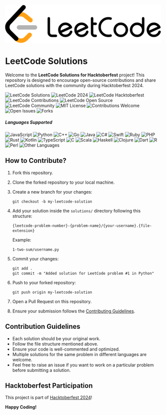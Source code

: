 <img src="./Docs/Banner.png"  />

# LeetCode Solutions

Welcome to the **LeetCode Solutions for Hacktoberfest** project! This repository is designed to encourage open-source contributions and share LeetCode solutions with the community during Hacktoberfest 2024.

<p float="left">

<img src="https://img.shields.io/badge/LeetCode-Solutions-brightgreen.svg" alt="LeetCode Solutions">
<img src="https://img.shields.io/badge/LeetCode-2024-blueviolet.svg" alt="LeetCode 2024">
<img src="https://img.shields.io/badge/LeetCode-Hacktoberfest-orange.svg" alt="LeetCode Hacktoberfest">
<img src="https://img.shields.io/badge/LeetCode-Contributions-blue.svg" alt="LeetCode Contributions">
<img src="https://img.shields.io/badge/LeetCode-Open%20Source-blue.svg" alt="LeetCode Open Source">
<img src="https://img.shields.io/badge/LeetCode-Community-blue.svg" alt="LeetCode Community">

<img src="https://img.shields.io/badge/MIT-License-blue.svg" alt="MIT License">
<img src="https://img.shields.io/badge/Contributions-Welcome-brightgreen.svg" alt="Contributions Welcome">
<img src="https://img.shields.io/badge/Issues-Open-blue.svg" alt="Open Issues">
<img src="https://img.shields.io/badge/Forks-0-blue.svg" alt="Forks">

</p>

##### Languages Supported 

<p float="left">

<img src="https://img.shields.io/badge/javascript-black?logo=javascript" alt="JavaScript">
<img src="https://img.shields.io/badge/python-black?logo=python" alt="Python">
<img src="https://img.shields.io/badge/cpp-black?logo=c%2B%2B" alt="C++">
<img src="https://img.shields.io/badge/go-black?logo=go" alt="Go">
<img src="https://img.shields.io/badge/java-black?logo=openjdk" alt="Java">
<img src="https://img.shields.io/badge/csharp-black?logo=c#" alt="C#">
<img src="https://img.shields.io/badge/swift-black?logo=swift" alt="Swift">
<img src="https://img.shields.io/badge/ruby-black?logo=ruby" alt="Ruby">
<img src="https://img.shields.io/badge/php-black?logo=php" alt="PHP">
<img src="https://img.shields.io/badge/rust-black?logo=rust" alt="Rust">
<img src="https://img.shields.io/badge/kotlin-black?logo=kotlin" alt="Kotlin">
<img src="https://img.shields.io/badge/typescript-black?logo=typescript" alt="TypeScript">
<img src="https://img.shields.io/badge/c-black?logo=c" alt="C">
<img src="https://img.shields.io/badge/scala-black?logo=scala" alt="Scala">
<img src="https://img.shields.io/badge/haskell-black?logo=haskell" alt="Haskell">
<img src="https://img.shields.io/badge/clojure-black?logo=clojure" alt="Clojure">
<img src="https://img.shields.io/badge/dart-black?logo=dart" alt="Dart">
<img src="https://img.shields.io/badge/r-black?logo=r" alt="R">
<img src="https://img.shields.io/badge/perl-black?logo=perl" alt="Perl">
<img src="https://img.shields.io/badge/other-languages-black" alt="Other Languages">


</p>


## How to Contribute?

1. Fork this repository.
2. Clone the forked repository to your local machine.
3. Create a new branch for your changes:
    ```
    git checkout -b my-leetcode-solution
    ```
4. Add your solution inside the `solutions/` directory following this structure:
    ```
    {leetcode-problem-number}-{problem-name}/{your-username}.{file-extension}
    ```
   Example:
   ```
   1-two-sum/username.py
   ```

5. Commit your changes:
    ```
    git add .
    git commit -m "Added solution for LeetCode problem #1 in Python"
    ```
6. Push to your forked repository:
    ```
    git push origin my-leetcode-solution
    ```

7. Open a Pull Request on this repository.
8. Ensure your submission follows the [Contributing Guidelines](CONTRIBUTING.md).

## Contribution Guidelines

- Each solution should be your original work.
- Follow the file structure mentioned above.
- Ensure your code is well-commented and optimized.
- Multiple solutions for the same problem in different languages are welcome.
- Feel free to raise an issue if you want to work on a particular problem before submitting a solution.

## Hacktoberfest Participation

This project is part of [Hacktoberfest 2024](https://hacktoberfest.com/)!

**Happy Coding!**
